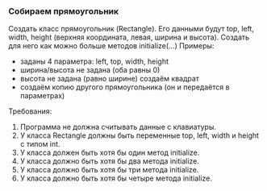 
### Собираем прямоугольник

Создать класс прямоугольник (Rectangle). Его данными будут top, left, width, height (верхняя координата, левая, ширина и высота).
Создать для него как можно больше методов initialize(…)
Примеры:
-	заданы 4 параметра: left, top, width, height
-	ширина/высота не задана (оба равны 0)
-	высота не задана (равно ширине) создаём квадрат
-	создаём копию другого прямоугольника (он и передаётся в параметрах)


Требования:
1.	Программа не должна считывать данные с клавиатуры.
2.	У класса Rectangle должны быть переменные top, left, width и height с типом int.
3.	У класса должен быть хотя бы один метод initialize.
4.	У класса должно быть хотя бы два метода initialize.
5.	У класса должно быть хотя бы три метода initialize.
6.	У класса должно быть хотя бы четыре метода initialize.


